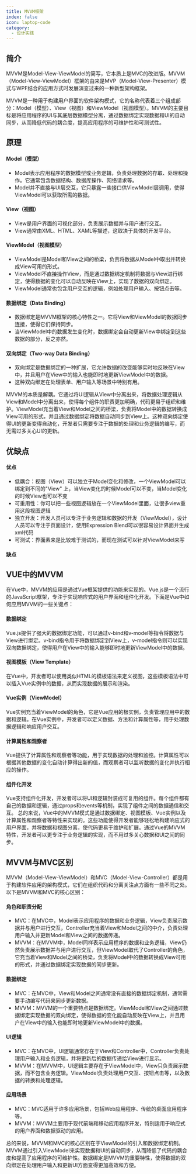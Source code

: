 ```yaml
---
title: MVVM框架
index: false
icon: laptop-code
category:
  - 设计实践
---
```


## 简介

MVVM是Model-View-ViewModel的简写，它本质上是MVC的改进版。MVVM（Model-View-ViewModel）框架的由来是MVP（Model-View-Presenter）模式与WPF结合的应用方式时发展演变过来的一种新型架构框架。

MVVM是一种用于构建用户界面的软件架构模式，它的名称代表着三个组成部分：Model（模型）、View（视图）和ViewModel（视图模型）。MVVM的主要目标是将应用程序的UI与其底层数据模型分离，通过数据绑定实现数据和UI的自动同步，从而降低代码的耦合度，提高应用程序的可维护性和可测试性。

## 原理

#### Model（模型）

* Model表示应用程序的数据模型或业务逻辑，负责处理数据的存取、处理和操作。它通常包含数据结构、数据库操作、网络请求等。
* Model并不直接与UI层交互，它只暴露一些接口供ViewModel层调用，使得ViewModel可以获取所需的数据。

#### View（视图）

* View是用户界面的可视化部分，负责展示数据并与用户进行交互。
* View通常由XML、HTML、XAML等描述，这取决于具体的开发平台。

#### ViewModel（视图模型）

* ViewModel是Model和View之间的桥梁，负责将数据从Model中取出并转换成View可用的形式。
* ViewModel不直接操作View，而是通过数据绑定机制将数据与View进行绑定，使得数据的变化可以自动反映在View上，实现了数据的双向绑定。
* ViewModel通常也包含用户交互的逻辑，例如处理用户输入、按钮点击等。

#### 数据绑定（Data Binding）

* 数据绑定是MVVM框架的核心特性之一。它将View和ViewModel的数据同步连接，使得它们保持同步。
* 当ViewModel中的数据发生变化时，数据绑定会自动更新View中绑定到这些数据的部分，反之亦然。

#### 双向绑定（Two-way Data Binding）

* 双向绑定是数据绑定的一种扩展，它允许数据的改变能够实时地反映在View中，并且用户在View中的输入也能即时地更新ViewModel中的数据。
* 这种双向绑定在处理表单、用户输入等场景中特别有用。

MVVM的本质是解耦。它通过将UI逻辑从View中分离出来，将数据处理逻辑从View和Model中分离出来，使得每个组件的职责更加明确，代码更易于组织和维护。ViewModel充当着View和Model之间的桥梁，负责将Model中的数据转换成View可用的形式，并且通过数据绑定将数据自动同步到View上。这种双向绑定使得UI的更新变得自动化，开发者只需要专注于数据的处理和业务逻辑的编写，而无需过多关心UI的更新。

## 优缺点

#### 优点

* 低耦合：视图（View）可以独立于Model变化和修改，一个ViewModel可以绑定到不同的"View"
  上，当View变化的时候Model可以不变，当Model变化的时候View也可以不变
* 可重用性：你可以把一些视图逻辑放在一个ViewModel里面，让很多view重用这段视图逻辑
* 独立开发：开发人员可以专注于业务逻辑和数据的开发（ViewModel），设计人员可以专注于页面设计，使用Expression
  Blend可以很容易设计界面并生成xml代码
* 可测试：界面素来是比较难于测试的，而现在测试可以针对ViewModel来写

#### 缺点

## VUE中的MVVM

在Vue中，MVVM的应用是通过Vue框架提供的功能来实现的。Vue.js是一个流行的JavaScript框架，专注于实现响应式的用户界面和组件化开发。下面是Vue中如何应用MVVM的一些关键点：

#### 数据绑定

Vue.js提供了强大的数据绑定功能，可以通过v-bind和v-model等指令将数据与View进行绑定。v-bind指令用于将数据绑定到View上，v-model指令则可以实现双向数据绑定，使得用户在View中的输入能够即时地更新ViewModel中的数据。

#### 视图模板（View Template）

在Vue中，开发者可以使用类似HTML的模板语法来定义视图，这些模板语法中可以插入Vue实例中的数据，从而实现数据的展示和渲染。

#### Vue实例（ViewModel）

Vue实例充当着ViewModel的角色，它是Vue应用的根实例，负责管理应用中的数据和逻辑。在Vue实例中，开发者可以定义数据、方法和计算属性等，用于处理数据逻辑和响应用户交互。

#### 计算属性和观察者

Vue提供了计算属性和观察者等功能，用于实现数据的处理和监控。计算属性可以根据其他数据的变化自动计算得出新的值，而观察者可以监听数据的变化并执行相应的操作。

#### 组件化开发

Vue支持组件化开发，开发者可以将UI和逻辑封装成可复用的组件。每个组件都有自己的数据和逻辑，通过props和events等机制，实现了组件之间的数据通信和交互。
总的来说，Vue中的MVVM模式是通过数据绑定、视图模板、Vue实例以及计算属性和观察者等特性来实现的。这些功能使得开发者能够轻松地构建响应式的用户界面，并将数据和视图分离，使代码更易于维护和扩展。通过Vue的MVVM特性，开发者可以更专注于业务逻辑的实现，而不用过多关心数据和UI之间的同步。

## MVVM与MVC区别

MVVM（Model-View-ViewModel）和MVC（Model-View-Controller）都是用于构建软件应用的架构模式，它们在组织代码和分离关注点方面有一些不同之处。以下是MVVM和MVC的核心区别：

#### 角色和职责分配

* MVC：在MVC中，Model表示应用程序的数据和业务逻辑，View负责展示数据并与用户进行交互，Controller充当着View和Model之间的中介，负责处理用户输入并更新Model和View之间的数据传递。
* MVVM：在MVVM中，Model同样表示应用程序的数据和业务逻辑，View仍然负责展示数据并与用户进行交互，但ViewModel取代了Controller的角色，它充当着View和Model之间的桥梁，负责将Model中的数据转换成View可用的形式，并通过数据绑定实现数据的同步更新。

#### 数据绑定

* MVC：在MVC中，View和Model之间通常没有直接的数据绑定机制，通常需要手动编写代码来同步更新数据。
* MVVM：MVVM的一个重要特点是数据绑定。ViewModel和View之间通过数据绑定实现数据的双向绑定，使得数据的变化能自动反映在View上，并且用户在View中的输入也能即时地更新ViewModel中的数据。

#### UI逻辑

* MVC：在MVC中，UI逻辑通常存在于View和Controller中，Controller负责处理用户输入和业务逻辑，并将更新后的数据传递给View进行显示。
* MVVM：在MVVM中，UI逻辑主要存在于ViewModel中，View只负责展示数据，而不包含业务逻辑。ViewModel负责处理用户交互、按钮点击等，以及数据的转换和处理逻辑。

#### 应用场景

* MVC：MVC适用于许多应用场景，包括Web应用程序、传统的桌面应用程序等。
* MVVM：MVVM主要用于现代前端和移动应用程序开发，特别适用于响应式的用户界面和数据驱动的应用。

总的来说，MVVM和MVC的核心区别在于ViewModel的引入和数据绑定机制。MVVM通过引入ViewModel来实现数据和UI的自动同步，从而降低了代码的耦合度和提高了应用程序的可维护性。数据绑定是MVVM的重要特性，使得数据的双向绑定在处理用户输入和更新UI方面变得更加高效和方便。


